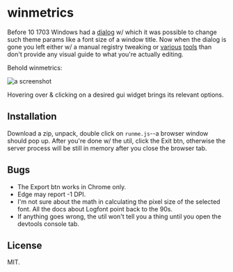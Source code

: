 # winmetrics

Before 10 1703 Windows had a [dialog][] w/ which it was possible to
change such theme params like a font size of a window title. Now when
the dialog is gone you left either w/ a manual registry tweaking or
[various][] [tools][] than don't provide any visual guide to what
you're actually editing.

[dialog]: https://ultraimg.com/images/2018/07/06/O2dX.png
[various]: https://www.wintools.info/index.php/advanced-system-font-changer
[tools]: https://winaero.com/

Behold winmetrics:

![a screenshot](https://ultraimg.com/images/2018/07/06/O2dx.png)

Hovering over & clicking on a desired gui widget brings its relevant
options.

## Installation

Download a zip, unpack, double click on `runme.js`--a browser window
should pop up. After you're done w/ the util, click the Exit btn,
otherwise the server process will be still in memory after you close
the browser tab.

## Bugs

* The Export btn works in Chrome only.
* Edge may report -1 DPI.
* I'm not sure about the math in calculating the pixel size of the
  selected font. All the docs about Logfont point back to the 90s.
* If anything goes wrong, the util won't tell you a thing until you
  open the devtools console tab.

## License

MIT.
